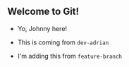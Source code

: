 ## Welcome to Git!

- Yo, Johnny here!

- This is coming from `dev-adrian`
- I'm adding this from `feature-branch`